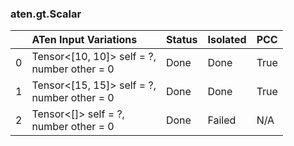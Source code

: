 ### aten.gt.Scalar
|    | ATen Input Variations                          | Status   | Isolated   | PCC   |
|---:|:-----------------------------------------------|:---------|:-----------|:------|
|  0 | Tensor<[10, 10]> self = ?,<br>number other = 0 | Done     | Done       | True  |
|  1 | Tensor<[15, 15]> self = ?,<br>number other = 0 | Done     | Done       | True  |
|  2 | Tensor<[]> self = ?,<br>number other = 0       | Done     | Failed     | N/A   |

